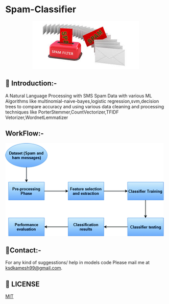 # Spam-Classifier

<p align="center">
  <a href="https://github.com/ksdkamesh99/Spam-Classifier">
    <img src="images/front.jfif" alt="Logo">
  </a>
</p>

## 📌 Introduction:-

A Natural Language Processing with SMS Spam Data with various ML Algorithms like multinomial-naive-bayes,logistic regression,svm,decision trees to compare accuracy and using various data cleaning and processing techniques like PorterStemmer,CountVectorizer,TFIDF Vetorizer,WordnetLemmatizer

## WorkFlow:-
![Workflow of SMS spam Classifer](workflow.gif)


## 📧Contact:-
For any kind of suggesstions/ help in models code Please mail me at ksdkamesh99@gmail.com.

## 📜 LICENSE
[MIT](https://github.com/ksdkamesh99/Spam-Classifier/blob/master/LICENSE)
